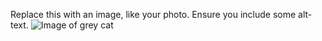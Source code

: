 Replace this with an image, like your photo. Ensure you include some alt-text.
![Image of grey cat](https://ichef.bbci.co.uk/news/976/cpsprodpb/12A9B/production/_111434467_gettyimages-1143489763.jpg)
